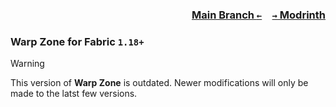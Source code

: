 ### <p align=right>[Main Branch `←`](https://github.com/KrLite/Warp-Zone)&emsp;[`→` Modrinth](https://modrinth.com/mod/warp-zone)</p>

### Warp Zone for Fabric `1.18+`

> [!WARNING]
> This version of **Warp Zone** is outdated. Newer modifications will only be made to the latst few versions.
